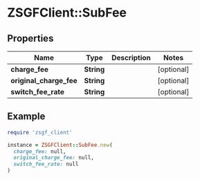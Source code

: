 # ZSGFClient::SubFee

## Properties

| Name | Type | Description | Notes |
| ---- | ---- | ----------- | ----- |
| **charge_fee** | **String** |  | [optional] |
| **original_charge_fee** | **String** |  | [optional] |
| **switch_fee_rate** | **String** |  | [optional] |

## Example

```ruby
require 'zsgf_client'

instance = ZSGFClient::SubFee.new(
  charge_fee: null,
  original_charge_fee: null,
  switch_fee_rate: null
)
```

